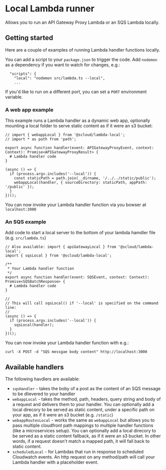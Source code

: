 # Local Lambda runner

Allows you to run an API Gateway Proxy Lambda or an SQS Lambda locally.

## Getting started

Here are a couple of examples of running Lambda handler functions locally.

You can add a script to your `package.json` to trigger the code. Add `nodemon` as a dependency if you want to watch for changes, e.g.:

```
  "scripts": {
    "local": "nodemon src/lambda.ts --local",
    ...
```

If you'd like to run on a different port, you can set a `PORT` environment variable.

### A web app example

This example runs a Lambda handler as a dynamic web app, optionally mounting a local folder to serve static content as if it were an s3 bucket:

```
// import { webappLocal } from '@scloud/lambda-local';
// import * as path from 'path';

export async function handler(event: APIGatewayProxyEvent, context: Context): Promise<APIGatewayProxyResult> {
  # Lambda handler code
}

(async () => {
  if (process.argv.includes('--local')) {
    const staticPath = path.join(__dirname, '/../../static/public');
    webappLocal(handler, { sourceDirectory: staticPath, appPath: '/public' });
  }
})();
```

You can now invoke your Lambda handler function via you bowser at `localhost:3000`

### An SQS example

Add code to start a local server to the bottom of your lambda hamdler file (e.g. `src/lambda.ts`)

```
// Also available: import { apiGatewayLocal } from '@scloud/lambda-local';
import { sqsLocal } from '@scloud/lambda-local';

/**
 * Your Lambda handler function
 */
export async function handler(event: SQSEvent, context: Context): Promise<SQSBatchResponse> {
  # Lambda handler code
}

//
// This will call sqsLocal() if '--local' is specified on the command line:
//
(async () => {
  if (process.argv.includes('--local')) {
    sqsLocal(handler);
  }
})();
```

You can now invoke your Lambda handler function with e.g.:

`curl -X POST -d "SQS messgae body content" http://localhost:3000`

## Available handlers

The following havdlers are available:

 * `sqsHandler` - takes the boby of a post as the content of an SQS message to be dlievered to your handler
 * `webappLocal` - takes the method, path, headers, query string and body of a request and delivers them to your handler. You can optionally add a local direcory to be served as static content, under a specific path on your app, as if it were an s3 bucket (e.g. `/static`)
 * `webappRoutesLocal` - works the same as `webappLocal` but allows you to pass multiple cloudfront path mappings to multiple handler functions (like a microservices setup). You can optionally add a local direcory to be served as a static content fallback, as if it were an s3 bucket. In other words, if a request doesn't match a mapped path, it will fall back to static content.
 * `scheduledLocal` - for Lambdas that run in response to scheduled Cloudwatch events. An http request on any method/path will call your Lambda handler with a placeholder event.
